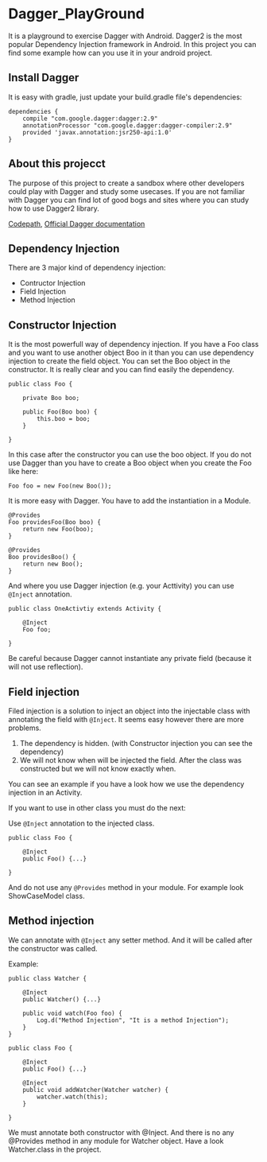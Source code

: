 # Dagger_PlayGround

It is a playground to exercise Dagger with Android.
Dagger2 is the most popular Dependency Injection framework in Android. In this project you can find some example how can you use it in your android project.

## Install Dagger

It is easy with gradle, just update your build.gradle file's dependencies:

```
dependencies {
    compile "com.google.dagger:dagger:2.9"
    annotationProcessor "com.google.dagger:dagger-compiler:2.9"
    provided 'javax.annotation:jsr250-api:1.0'
}
```

## About this projecct

The purpose of this project to create a sandbox where other developers could play with Dagger and study some usecases.
If you are not familiar with Dagger you can find lot of good bogs and sites where you can study how to use Dagger2 library.

[Codepath](https://github.com/codepath/android_guides/wiki/Dependency-Injection-with-Dagger-2),
[Official Dagger documentation](https://google.github.io/dagger/users-guide.html)

## Dependency Injection

There are 3 major kind of dependency injection:
- Contructor Injection
- Field Injection
- Method Injection

## Constructor Injection

It is the most powerfull way of dependency injection. If you have a Foo class and you want to use another object Boo in it than you can use dependency injection to create the field object. You can set the Boo object in the constructor. It is really clear and you can find easily the dependency.

```
public class Foo {
    
    private Boo boo;
    
    public Foo(Boo boo) {
        this.boo = boo;
    }
    
}
```

In this case after the constructor you can use the boo object. If you do not use Dagger than you have to create a Boo object when you create the Foo like here:
```
Foo foo = new Foo(new Boo());
```

It is more easy with Dagger. You have to add the instantiation in a Module.

```
@Provides
Foo providesFoo(Boo boo) {
    return new Foo(boo);
}

@Provides
Boo providesBoo() {
    return new Boo();
}
```

And where you use Dagger injection (e.g. your Acttivity) you can use ```@Inject``` annotation.

```
public class OneActivtiy extends Activity {

    @Inject
    Foo foo;

}
```

Be careful because Dagger cannot instantiate any private field (because it will not use reflection).

## Field injection

Filed injection is a solution to inject an object into the injectable class with annotating the field with ```@Inject```.
It seems easy however there are more problems.

1. The dependency is hidden. (with Constructor injection you can see the dependency)
2. We will not know when will be injected the field. After the class was constructed but we will not know exactly when.

You can see an example if you have a look how we use the dependency injection in an Activity.

If you want to use in other class you must do the next:

Use ```@Inject``` annotation to the injected class.
```
public class Foo {
    
    @Inject
    public Foo() {...}

}
```
And do not use any ```@Provides``` method in your module.
For example look ShowCaseModel class.

## Method injection

We can annotate with ```@Inject``` any setter method. And it will be called after the constructor was called.

Example:
```
public class Watcher {

    @Inject
    public Watcher() {...}

    public void watch(Foo foo) {
        Log.d("Method Injection", "It is a method Injection");
    }
}
```

```
public class Foo {

    @Inject
    public Foo() {...}
    
    @Inject
    public void addWatcher(Watcher watcher) {
        watcher.watch(this);
    }

}
```

We must annotate both constructor with @Inject. And there is no any @Provides method in any module for Watcher object.
Have a look Watcher.class in the project.
